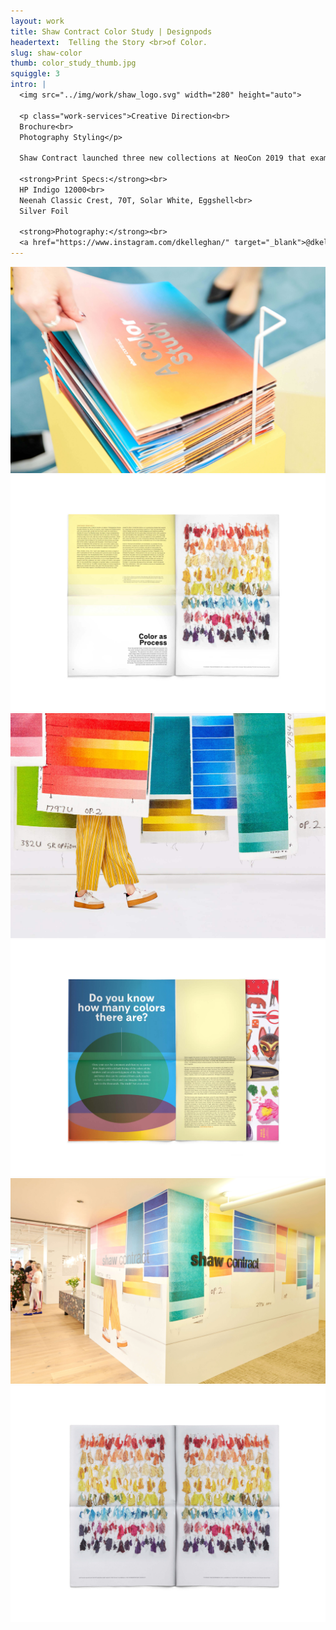 ```yaml
---
layout: work
title: Shaw Contract Color Study | Designpods
headertext:  Telling the Story <br>of Color.
slug: shaw-color
thumb: color_study_thumb.jpg
squiggle: 3
intro: |
  <img src="../img/work/shaw_logo.svg" width="280" height="auto">

  <p class="work-services">Creative Direction<br>
  Brochure<br>
  Photography Styling</p>

  Shaw Contract launched three new collections at NeoCon 2019 that examined the impact of color in space: ReFrame, Dye Lab, and Gradation. For the launch, Shaw wanted to create a print piece that spoke to the narrative of color and which tied the collections together. For use in the print piece and showroom a series of photos we’re produced covering the topics of inspiration, discovery, process, and texture.

  <strong>Print Specs:</strong><br>
  HP Indigo 12000<br>
  Neenah Classic Crest, 70T, Solar White, Eggshell<br>
  Silver Foil

  <strong>Photography:</strong><br>
  <a href="https://www.instagram.com/dkelleghan/" target="_blank">@dkelleghan</a> and <a href="https://www.instagram.com/tropicophoto/" target="_blank">@tropicophoto</a>
---
```


![](../img/work/cs_1.jpg)
![](../img/work/cs_2.jpg)
![](../img/work/cs_3.jpg)
![](../img/work/cs_4.jpg)
![](../img/work/cs_5.jpg)
![](../img/work/cs_6.jpg)
